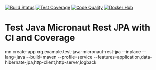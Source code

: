 [![Build Status](https://travis-ci.org/campisano/test_java_micronaut_rest_jpa.svg?branch=master "Build Status")](https://travis-ci.org/campisano/test_java_micronaut_rest_jpa)
[![Test Coverage](https://codecov.io/gh/campisano/test_java_micronaut_rest_jpa/branch/master/graph/badge.svg "Test Coverage")](https://codecov.io/gh/campisano/test_java_micronaut_rest_jpa)
[![Code Quality](https://img.shields.io/lgtm/grade/java/g/campisano/test_java_micronaut_rest_jpa.svg "Code Quality")](https://lgtm.com/projects/g/campisano/test_java_micronaut_rest_jpa/context:java)
[![Docker Hub](https://img.shields.io/docker/image-size/riccardocampisano/public/test_java_micronaut_rest_jpa-latest?label=test_java_micronaut_rest_jpa-latest&logo=docker)](https://hub.docker.com/r/riccardocampisano/public/tags?name=test_java_micronaut_rest_jpa)

# Test Java Micronaut Rest JPA with CI and Coverage

mn create-app org.example.test-java-micronaut-rest-jpa --inplace --lang=java --build=maven --profile=service --features=application,data-hibernate-jpa,http-client,http-server,logback
